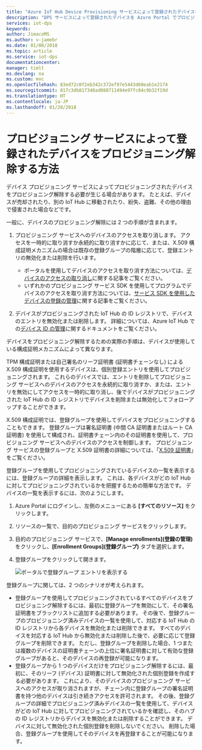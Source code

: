 ```yaml
---
title: "Azure IoT Hub Device Provisioning サービスによって登録されたデバイスをプロビジョニング解除する方法 | Microsoft Docs"
description: "DPS サービスによって登録されたデバイスを Azure Portal でプロビジョニング解除する方法"
services: iot-dps
keywords: 
author: JimacoMS
ms.author: v-jamebr
ms.date: 01/08/2018
ms.topic: article
ms.service: iot-dps
documentationcenter: 
manager: timlt
ms.devlang: na
ms.custom: mvc
ms.openlocfilehash: 83ed72c0f2eb342c372ef97e5443d60eab1e2174
ms.sourcegitcommit: 817c3db817348ad088711494e97fc84c9b32f19d
ms.translationtype: HT
ms.contentlocale: ja-JP
ms.lasthandoff: 01/20/2018
---
```

# <a name="how-to-unprovision-devices-enrolled-by-your-provisioning-service"></a>プロビジョニング サービスによって登録されたデバイスをプロビジョニング解除する方法

デバイス プロビジョニング サービスによってプロビジョニングされたデバイスをプロビジョニング解除する必要が生じる場合があります。 たとえば、デバイスが売却されたり、別の IoT Hub に移動されたり、紛失、盗難、その他の理由で侵害された場合などです。 

一般に、デバイスのプロビジョニング解除には 2 つの手順が含まれます。

1. プロビジョニング サービスへのデバイスのアクセスを取り消します。 アクセスを一時的に取り消すか永続的に取り消すかに応じて、または、X.509 構成証明メカニズムの場合は既存の登録グループの階層に応じて、登録エントリの無効化または削除を行います。 
 
   - ポータルを使用してデバイスのアクセスを取り消す方法については、[デバイスのアクセスの取り消し](how-to-revoke-device-access-portal.md)に関する記事をご覧ください。
   - いずれかのプロビジョニング サービス SDK を使用してプログラムでデバイスのアクセスを取り消す方法については、[サービス SDK を使用したデバイスの登録の管理](how-to-manage-enrollments-sdks.md)に関する記事をご覧ください。

2. デバイスがプロビジョニングされた IoT Hub の ID レジストリで、デバイスのエントリを無効化または削除します。 詳細については、Azure IoT Hub での[デバイス ID の管理](https://docs.microsoft.com/en-us/azure/iot-hub/iot-hub-devguide-identity-registry#disable-devices)に関するドキュメントをご覧ください。 

デバイスをプロビジョニング解除するための実際の手順は、デバイスが使用している構成証明メカニズムによって異なります。

TPM 構成証明または自己署名のリーフ証明書 (証明書チェーンなし) による X.509 構成証明を使用するデバイスは、個別登録エントリを使用してプロビジョニングされます。 これらのデバイスでは、エントリを削除してプロビジョニング サービスへのデバイスのアクセスを永続的に取り消すか、または、エントリを無効にしてアクセスを一時的に取り消し、後でデバイスがプロビジョニングされた IoT Hub の ID レジストリでデバイスを削除または無効化してフォローアップすることができます。

X.509 構成証明では、登録グループを使用してデバイスをプロビジョニングすることもできます。 登録グループは署名証明書 (中間 CA 証明書またはルート CA 証明書) を使用して構成され、証明書チェーン内のその証明書を使用して、プロビジョニング サービスへのデバイスのアクセスを制御します。 プロビジョニング サービスの登録グループと X.509 証明書の詳細については、「[X.509 証明書](concepts-security.md#x509-certificates)」をご覧ください。 

登録グループを使用してプロビジョニングされているデバイスの一覧を表示するには、登録グループの詳細を表示します。 これは、各デバイスがどの IoT Hub に対してプロビジョニングされているかを把握するための簡単な方法です。 デバイスの一覧を表示するには、次のようにします。 

1. Azure Portal にログインし、左側のメニューにある **[すべてのリソース]** をクリックします。
2. リソースの一覧で、目的のプロビジョニング サービスをクリックします。
3. 目的のプロビジョニング サービスで、**[Manage enrollments]\(登録の管理\)** をクリックし、**[Enrollment Groups]\(登録グループ\)** タブを選択します。
4. 登録グループをクリックして開きます。

   ![ポータルで登録グループ エントリを表示する](./media/how-to-unprovision-devices/view-enrollment-group.png)

登録グループに関しては、2 つのシナリオが考えられます。

- 登録グループを使用してプロビジョニングされているすべてのデバイスをプロビジョニング解除するには、最初に登録グループを無効にして、その署名証明書をブラックリストに追加する必要があります。 その後で、登録グループのプロビジョニング済みデバイスの一覧を使用して、対応する IoT Hub の ID レジストリから各デバイスを無効化または削除できます。 すべてのデバイスを対応する IoT Hub から無効化または削除した後で、必要に応じて登録グループを削除できます。 ただし、登録グループを削除した場合、1 つまたは複数のデバイスの証明書チェーンの上位に署名証明書に対して有効な登録グループがあると、そのデバイスの再登録が可能になります。 
- 登録グループから 1 つのデバイスだけをプロビジョニング解除するには、最初に、そのリーフ (デバイス) 証明書に対して無効化された個別登録を作成する必要があります。 これにより、そのデバイスのプロビジョニング サービスへのアクセスが取り消されますが、チェーン内に登録グループの署名証明書を持つ他のデバイスは引き続きアクセスを許可されます。 その後、登録グループの詳細でプロビジョニング済みデバイスの一覧を使用して、デバイスがどの IoT Hub に対してプロビジョニングされているかを確認し、そのハブの ID レジストリからデバイスを無効化または削除することができます。 デバイスに対して無効化された個別登録を削除しないでください。 削除した場合、登録グループを使用してそのデバイスを再登録することが可能になります。 










